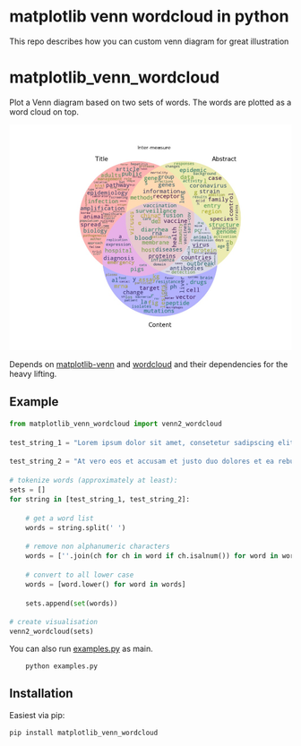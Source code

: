 # matplotlib venn wordcloud in python
This repo describes how you can custom venn diagram for great illustration
# matplotlib_venn_wordcloud

Plot a Venn diagram based on two sets of words.
The words are plotted as a word cloud on top.

![alt tag](./TF-inter_tac_Pp2_simple.jpg)

Depends on [matplotlib-venn](https://github.com/konstantint/matplotlib-venn)
and [wordcloud](https://github.com/amueller/word_cloud) and their dependencies for the heavy lifting.

## Example

``` python
from matplotlib_venn_wordcloud import venn2_wordcloud

test_string_1 = "Lorem ipsum dolor sit amet, consetetur sadipscing elitr, sed diam nonumy eirmod tempor invidunt ut labore et dolore magna aliquyam erat, sed diam voluptua."

test_string_2 = "At vero eos et accusam et justo duo dolores et ea rebum. Stet clita kasd gubergren, no sea takimata sanctus est Lorem ipsum dolor sit amet."

# tokenize words (approximately at least):
sets = []
for string in [test_string_1, test_string_2]:

    # get a word list
    words = string.split(' ')

    # remove non alphanumeric characters
    words = [''.join(ch for ch in word if ch.isalnum()) for word in words]

    # convert to all lower case
    words = [word.lower() for word in words]

    sets.append(set(words))

# create visualisation
venn2_wordcloud(sets)
```
You can also run [examples.py](./matplotlib_venn_wordcloud/examples.py) as main.

``` 
    python examples.py
```
## Installation

Easiest via pip:

``` shell
pip install matplotlib_venn_wordcloud
```
